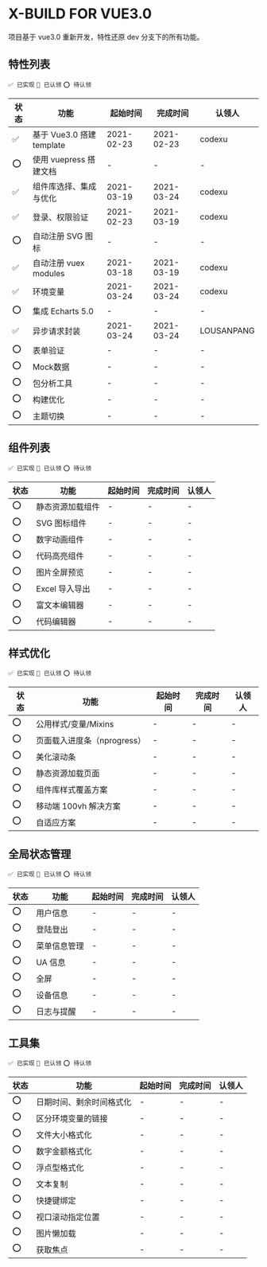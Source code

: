 # X-BUILD FOR VUE3.0

项目基于 vue3.0 重新开发，特性还原 dev 分支下的所有功能。

## 特性列表

`✅ 已实现` `💛 已认领` `⭕ 待认领`

| 状态 | 功能 | 起始时间 | 完成时间 | 认领人 |
| ---- | ---- | ---- | ---- | ---- |
| ✅ | 基于 Vue3.0 搭建 template | 2021-02-23 | 2021-02-23 | codexu |
| ⭕ | 使用 vuepress 搭建文档 | - | - | - |
| ✅ | 组件库选择、集成与优化 | 2021-03-19 | 2021-03-24 | codexu |
| ✅ | 登录、权限验证 | 2021-02-23 | 2021-03-19 | codexu |
| ⭕ | 自动注册 SVG 图标 | - | - | - |
| ✅ | 自动注册 vuex modules | 2021-03-18 | 2021-03-19 | codexu |
| ✅ | 环境变量 | 2021-03-24 | 2021-03-24 | codexu |
| ⭕ | 集成 Echarts 5.0 | - | - | - |
| ✅ | 异步请求封装 | 2021-03-24 | 2021-03-24 | LOUSANPANG |
| ⭕ | 表单验证 | - | - | - |
| ⭕ | Mock数据 | - | - | - |
| ⭕ | 包分析工具 | - | - | - |
| ⭕ | 构建优化 | - | - | - |
| ⭕ | 主题切换 | - | - | - |

## 组件列表

`✅ 已实现` `💛 已认领` `⭕ 待认领`

| 状态 | 功能 | 起始时间 | 完成时间 | 认领人 |
| ---- | ---- | ---- | ---- | ---- |
| ⭕ | 静态资源加载组件 | - | - | - |
| ⭕ | SVG 图标组件 | - | - | - |
| ⭕ | 数字动画组件 | - | - | - |
| ⭕ | 代码高亮组件 | - | - | - |
| ⭕ | 图片全屏预览 | - | - | - |
| ⭕ | Excel 导入导出 | - | - | - |
| ⭕ | 富文本编辑器 | - | - | - |
| ⭕ | 代码编辑器 | - | - | - |

## 样式优化

`✅ 已实现` `💛 已认领` `⭕ 待认领`

| 状态 | 功能 | 起始时间 | 完成时间 | 认领人 |
| ---- | ---- | ---- | ---- | ---- |
| ⭕ | 公用样式/变量/Mixins | - | - | - |
| ⭕ | 页面载入进度条（nprogress） | - | - | - |
| ⭕ | 美化滚动条 | - | - | - |
| ⭕ | 静态资源加载页面 | - | - | - |
| ⭕ | 组件库样式覆盖方案 | - | - | - |
| ⭕ | 移动端 100vh 解决方案 | - | - | - |
| ⭕ | 自适应方案 | - | - | - |

## 全局状态管理

`✅ 已实现` `💛 已认领` `⭕ 待认领`

| 状态 | 功能 | 起始时间 | 完成时间 | 认领人 |
| ---- | ---- | ---- | ---- | ---- |
| ⭕ | 用户信息 | - | - | - |
| ⭕ | 登陆登出 | - | - | - |
| ⭕ | 菜单信息管理 | - | - | - |
| ⭕ | UA 信息 | - | - | - |
| ⭕ | 全屏 | - | - | - |
| ⭕ | 设备信息 | - | - | - |
| ⭕ | 日志与提醒 | - | - | - |

## 工具集

`✅ 已实现` `💛 已认领` `⭕ 待认领`

| 状态 | 功能 | 起始时间 | 完成时间 | 认领人 |
| ---- | ---- | ---- | ---- | ---- |
| ⭕ | 日期时间、剩余时间格式化 | - | - | - |
| ⭕ | 区分环境变量的链接 | - | - | - |
| ⭕ | 文件大小格式化 | - | - | - |
| ⭕ | 数字金额格式化 | - | - | - |
| ⭕ | 浮点型格式化 | - | - | - |
| ⭕ | 文本复制 | - | - | - |
| ⭕ | 快捷键绑定 | - | - | - |
| ⭕ | 视口滚动指定位置 | - | - | - |
| ⭕ | 图片懒加载 | - | - | - |
| ⭕ | 获取焦点 | - | - | - |
